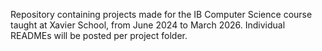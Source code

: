 Repository containing projects made for the IB Computer Science course taught at Xavier School, from June 2024 to March 2026.
Individual READMEs will be posted per project folder.

